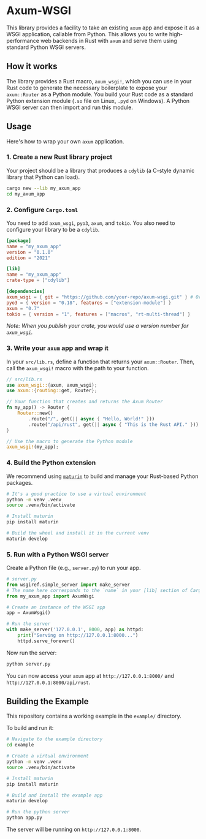 # Axum-WSGI

This library provides a facility to take an existing `axum` app and expose it as a WSGI application, callable from Python. This allows you to write high-performance web backends in Rust with `axum` and serve them using standard Python WSGI servers.

## How it works

The library provides a Rust macro, `axum_wsgi!`, which you can use in your Rust code to generate the necessary boilerplate to expose your `axum::Router` as a Python module. You build your Rust code as a standard Python extension module (`.so` file on Linux, `.pyd` on Windows). A Python WSGI server can then import and run this module.

## Usage

Here's how to wrap your own `axum` application.

### 1. Create a new Rust library project

Your project should be a library that produces a `cdylib` (a C-style dynamic library that Python can load).

```bash
cargo new --lib my_axum_app
cd my_axum_app
```

### 2. Configure `Cargo.toml`

You need to add `axum_wsgi`, `pyo3`, `axum`, and `tokio`. You also need to configure your library to be a `cdylib`.

```toml
[package]
name = "my_axum_app"
version = "0.1.0"
edition = "2021"

[lib]
name = "my_axum_app"
crate-type = ["cdylib"]

[dependencies]
axum_wsgi = { git = "https://github.com/your-repo/axum-wsgi.git" } # Or use a path dependency
pyo3 = { version = "0.18", features = ["extension-module"] }
axum = "0.7"
tokio = { version = "1", features = ["macros", "rt-multi-thread"] }
```
*Note: When you publish your crate, you would use a version number for `axum_wsgi`.*

### 3. Write your `axum` app and wrap it

In your `src/lib.rs`, define a function that returns your `axum::Router`. Then, call the `axum_wsgi!` macro with the path to your function.

```rust
// src/lib.rs
use axum_wsgi::{axum, axum_wsgi};
use axum::{routing::get, Router};

// Your function that creates and returns the Axum Router
fn my_app() -> Router {
    Router::new()
        .route("/", get(|| async { "Hello, World!" }))
        .route("/api/rust", get(|| async { "This is the Rust API." }))
}

// Use the macro to generate the Python module
axum_wsgi!(my_app);
```

### 4. Build the Python extension

We recommend using [`maturin`](https://www.maturin.rs/) to build and manage your Rust-based Python packages.

```bash
# It's a good practice to use a virtual environment
python -m venv .venv
source .venv/bin/activate

# Install maturin
pip install maturin

# Build the wheel and install it in the current venv
maturin develop
```

### 5. Run with a Python WSGI server

Create a Python file (e.g., `server.py`) to run your app.

```python
# server.py
from wsgiref.simple_server import make_server
# The name here corresponds to the `name` in your [lib] section of Cargo.toml
from my_axum_app import AxumWsgi

# Create an instance of the WSGI app
app = AxumWsgi()

# Run the server
with make_server('127.0.0.1', 8000, app) as httpd:
    print("Serving on http://127.0.0.1:8000...")
    httpd.serve_forever()
```

Now run the server:
```bash
python server.py
```
You can now access your `axum` app at `http://127.0.0.1:8000/` and `http://127.0.0.1:8000/api/rust`.

## Building the Example

This repository contains a working example in the `example/` directory.

To build and run it:
```bash
# Navigate to the example directory
cd example

# Create a virtual environment
python -m venv .venv
source .venv/bin/activate

# Install maturin
pip install maturin

# Build and install the example app
maturin develop

# Run the python server
python app.py
```
The server will be running on `http://127.0.0.1:8000`.
